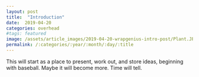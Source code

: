 ```yaml
---
layout: post
title:  "Introduction"
date:  2019-04-20
categories: overhead
#tags: featured
image: /assets/article_images/2019-04-20-wrapgenius-intro-post/Plant.JPG
permalink: /:categories/:year/:month/:day/:title
---
```


This will start as a place to present, work out, and store ideas, beginning with baseball.  Maybe it will become more.  Time will tell.  
